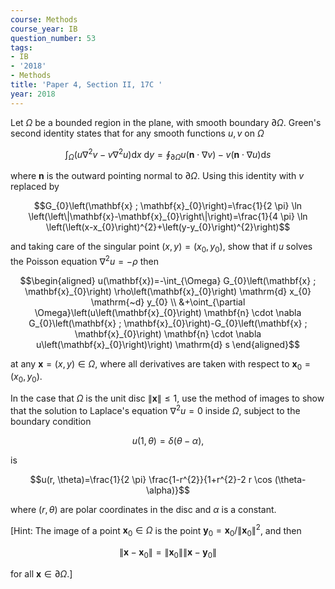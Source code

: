 ```yaml
---
course: Methods
course_year: IB
question_number: 53
tags:
- IB
- '2018'
- Methods
title: 'Paper 4, Section II, 17C '
year: 2018
---
```




Let $\Omega$ be a bounded region in the plane, with smooth boundary $\partial \Omega$. Green's second identity states that for any smooth functions $u, v$ on $\Omega$

$$\int_{\Omega}\left(u \nabla^{2} v-v \nabla^{2} u\right) \mathrm{d} x \mathrm{~d} y=\oint_{\partial \Omega} u(\mathbf{n} \cdot \nabla v)-v(\mathbf{n} \cdot \nabla u) \mathrm{d} s$$

where $\mathbf{n}$ is the outward pointing normal to $\partial \Omega$. Using this identity with $v$ replaced by

$$G_{0}\left(\mathbf{x} ; \mathbf{x}_{0}\right)=\frac{1}{2 \pi} \ln \left(\left\|\mathbf{x}-\mathbf{x}_{0}\right\|\right)=\frac{1}{4 \pi} \ln \left(\left(x-x_{0}\right)^{2}+\left(y-y_{0}\right)^{2}\right)$$

and taking care of the singular point $(x, y)=\left(x_{0}, y_{0}\right)$, show that if $u$ solves the Poisson equation $\nabla^{2} u=-\rho$ then

$$\begin{aligned}
u(\mathbf{x})=-\int_{\Omega} G_{0}\left(\mathbf{x} ; \mathbf{x}_{0}\right) \rho\left(\mathbf{x}_{0}\right) \mathrm{d} x_{0} \mathrm{~d} y_{0} \\
&+\oint_{\partial \Omega}\left(u\left(\mathbf{x}_{0}\right) \mathbf{n} \cdot \nabla G_{0}\left(\mathbf{x} ; \mathbf{x}_{0}\right)-G_{0}\left(\mathbf{x} ; \mathbf{x}_{0}\right) \mathbf{n} \cdot \nabla u\left(\mathbf{x}_{0}\right)\right) \mathrm{d} s
\end{aligned}$$

at any $\mathbf{x}=(x, y) \in \Omega$, where all derivatives are taken with respect to $\mathbf{x}_{0}=\left(x_{0}, y_{0}\right)$.

In the case that $\Omega$ is the unit disc $\|\mathbf{x}\| \leqslant 1$, use the method of images to show that the solution to Laplace's equation $\nabla^{2} u=0$ inside $\Omega$, subject to the boundary condition

$$u(1, \theta)=\delta(\theta-\alpha),$$

is

$$u(r, \theta)=\frac{1}{2 \pi} \frac{1-r^{2}}{1+r^{2}-2 r \cos (\theta-\alpha)}$$

where $(r, \theta)$ are polar coordinates in the disc and $\alpha$ is a constant.

[Hint: The image of a point $\mathbf{x}_{0} \in \Omega$ is the point $\mathbf{y}_{0}=\mathbf{x}_{0} /\left\|\mathbf{x}_{0}\right\|^{2}$, and then

$$\left\|\mathbf{x}-\mathbf{x}_{0}\right\|=\left\|\mathbf{x}_{0}\right\|\left\|\mathbf{x}-\mathbf{y}_{0}\right\|$$

for all $\mathbf{x} \in \partial \Omega .]$
